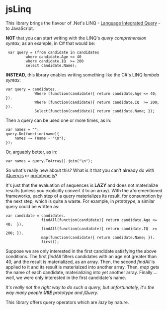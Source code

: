 ﻿jsLinq
=======

This library brings the flavour of .Net's LINQ - [Language Integrated Query](http://msdn.microsoft.com/en-us/netframework/aa904594.aspx) - to JavaScript.

**NOT** that you can start writing with the LINQ's *query comprehension syntax*; as an example, in C# that would be:

	 var query = (from candidate in candidates
			 where candidate.Age <= 40
			 where candidate.IQ  >= 200
			 select candidate.Name);

**INSTEAD**, this library enables writing something like the C#'s LINQ *lambda syntax*:

	var query = candidates.
				 Where (function(candidate){ return candidate.Age <= 40;  }).
				 Where (function(candidate){ return candidate.IQ  >= 200; }).
				 Select(function(candidate){ return candidate.Name; });

Then a query can be used one or more times, as in:

	var names = "";
	query.Do(function(name){
		names += (name + "\n");
	});

Or, arguably better, as in:

	var names = query.ToArray().join("\n");

So what's really new about this? What is it that you can't already do with [jQuery.js](http://github.com/jquery) or [prototype.js](http://github.com/sstephenson/prototype)?

It's just that the evaluation of sequences is **LAZY** and does not materialize results (unless you explicitly convert it to an array).
With the aforementioned frameworks, each step of a query materializes its result, for consumption by the next step, which is quite a waste.
For example, in *prototype*, a similar query could be written as:

	var candidate = candidates.
					findAll(function(candidate){ return candidate.Age <= 40;  }).
					findAll(function(candidate){ return candidate.IQ  >= 200; }).
					map(function(candidate){ return candidate.Name; }).
					first();

Suppose we are only interested in the first candidate satisfying the above conditions.
The first *findAll* filters candidates with an age not greater than 40, and the result is materialized, as an array. 
Then, the second *findAll* is applied to it and its result is materialzed into another array.
Then, *map* gets the name of each candidate, materializing into yet another array.
Finally ... well, we were only interested in the first candidate's name.

*It's really not the right way to do such a query, but unfortunately, it's the way many people __USE__ prototype and jQuery.*

This library offers query operators which are *lazy* by nature.